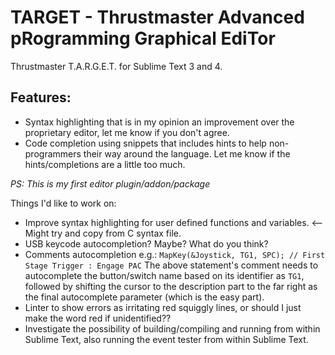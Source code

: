 # TARGET - Thrustmaster Advanced pRogramming Graphical EdiTor

Thrustmaster T.A.R.G.E.T. for Sublime Text 3 and 4.

## Features:
* Syntax highlighting that is in my opinion an improvement over the proprietary editor, let me know if you don't agree.
* Code completion using snippets that includes hints to help non-programmers their way around the language. Let me know if the hints/completions are a little too much.

*PS: This is my first editor plugin/addon/package*

Things I'd like to work on:
* Improve syntax highlighting for user defined functions and variables. <-- Might try and copy from C syntax file.
* USB keycode autocompletion? Maybe? What do you think?
* Comments autocompletion e.g.: `MapKey(&Joystick, TG1, SPC); // First Stage Trigger : Engage PAC`
  The above statement's comment needs to autocomplete the button/switch name based on its identifier as `TG1`, followed by shifting the cursor to the description part to the far right as the final autocomplete parameter (which is the easy part).
* Linter to show errors as irritating red squiggly lines, or should I just make the word red if unidentified??
* Investigate the possibility of building/compiling and running from within Sublime Text, also running the event tester from within Sublime Text.